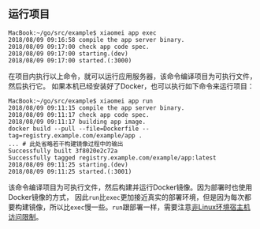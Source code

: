 ## 运行项目

```shell
MacBook:~/go/src/example$ xiaomei app exec
2018/08/09 09:16:58 compile the app server binary.
2018/08/09 09:17:00 check app code spec.
2018/08/09 09:17:00 starting.(dev)
2018/08/09 09:17:00 started.(:3000)
```
在项目内执行以上命令，就可以运行应用服务器，该命令编译项目为可执行文件，然后执行它。
如果本机已经安装好了Docker，也可以执行如下命令来运行项目：

```shell
MacBook:~/go/src/example$ xiaomei app run
2018/08/09 09:11:15 compile the app server binary.
2018/08/09 09:11:17 check app code spec.
2018/08/09 09:11:17 building app image.
docker build --pull --file=Dockerfile --tag=registry.example.com/example/app .
... # 此处省略若干构建镜像过程中的输出
Successfully built 3f8020e2c72a
Successfully tagged registry.example.com/example/app:latest
2018/08/09 09:11:25 starting.(dev)
2018/08/09 09:11:25 started.(:3001)
```
该命令编译项目为可执行文件，然后构建并运行Docker镜像。因为部署时也使用Docker镜像的方式，
因此`run`比`exec`更加接近真实的部署环境，但是因为每次都要构建镜像，所以比`exec`慢一些。`run`跟部署一样，需要注意[非Linux环境宿主机访问限制](#host-network)。

